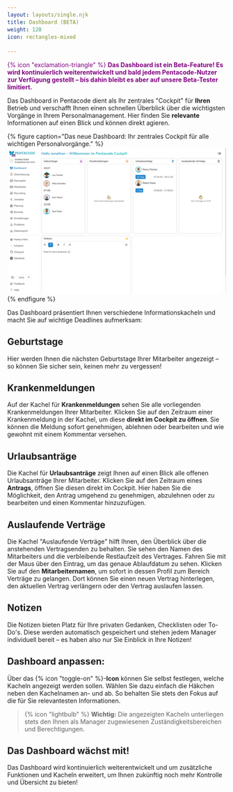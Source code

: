 ```yaml
---
layout: layouts/single.njk
title: Dashboard (BETA)
weight: 120
icon: rectangles-mixed

---
```


<span style="color: purple;"> {% icon "exclamation-triangle" %} **Das Dashboard ist ein Beta-Feature! Es wird kontinuierlich weiterentwickelt und bald jedem Pentacode-Nutzer zur Verfügung gestellt – bis dahin bleibt es aber auf unsere Beta-Tester limitiert.**</span>

Das Dashboard in Pentacode dient als Ihr zentrales "Cockpit" für **Ihren** Betrieb und verschafft Ihnen einen schnellen Überblick über die wichtigsten Vorgänge in Ihrem Personalmanagement. Hier finden Sie **relevante** Informationen auf einen Blick und können direkt agieren.

{% figure caption="Das neue Dashboard: Ihr zentrales Cockpit für alle wichtigen Personalvorgänge." %}
<img src="dashboard.webp" />
{% endfigure %}

Das Dashboard präsentiert Ihnen verschiedene Informationskacheln und macht Sie auf wichtige Deadlines aufmerksam:

## Geburtstage

Hier werden Ihnen die nächsten Geburtstage Ihrer Mitarbeiter angezeigt – so können Sie sicher sein, keinen mehr zu vergessen!

## Krankenmeldungen

Auf der Kachel für **Krankenmeldungen** sehen Sie alle vorliegenden Krankenmeldungen Ihrer Mitarbeiter.
Klicken Sie auf den Zeitraum einer Krankenmeldung in der Kachel, um diese **direkt im Cockpit zu öffnen**. Sie können die Meldung sofort genehmigen, ablehnen oder bearbeiten und wie gewohnt mit einem Kommentar versehen.

## Urlaubsanträge

Die Kachel für **Urlaubsanträge** zeigt Ihnen auf einen Blick alle offenen Urlaubsanträge Ihrer Mitarbeiter.
Klicken Sie auf den Zeitraum eines **Antrags**, öffnen Sie diesen direkt im Cockpit. Hier haben Sie die Möglichkeit, den Antrag umgehend zu genehmigen, abzulehnen oder zu bearbeiten und einen Kommentar hinzuzufügen.

## Auslaufende Verträge

Die Kachel "Auslaufende Verträge" hilft Ihnen, den Überblick über die anstehenden Vertragsenden zu behalten.
Sie sehen den Namen des Mitarbeiters und die verbleibende Restlaufzeit des Vertrages. Fahren Sie mit der Maus über den Eintrag, um das genaue Ablaufdatum zu sehen.
Klicken Sie auf den **Mitarbeiternamen**, um sofort in dessen Profil zum Bereich Verträge zu gelangen. Dort können Sie einen neuen Vertrag hinterlegen, den aktuellen Vertrag verlängern oder den Vertrag auslaufen lassen.

## Notizen

Die Notizen bieten Platz für Ihre privaten Gedanken, Checklisten oder To-Do's. Diese werden automatisch gespeichert und stehen jedem Manager individuell bereit – es haben also nur Sie Einblick in Ihre Notizen!

## Dashboard anpassen:

Über das {% icon "toggle-on" %}-**Icon** können Sie selbst festlegen, welche Kacheln angezeigt werden sollen. Wählen Sie dazu einfach die Häkchen neben den Kachelnamen an- und ab. So behalten Sie stets den Fokus auf die für Sie relevantesten Informationen.

> {% icon "lightbulb" %} **Wichtig:** Die angezeigten Kacheln unterliegen stets den Ihnen als Manager zugewiesenen Zuständigkeitsbereichen und Berechtigungen.

## Das Dashboard wächst mit!

Das Dashboard wird kontinuierlich weiterentwickelt und um zusätzliche Funktionen und Kacheln erweitert, um Ihnen zukünftig noch mehr Kontrolle und Übersicht zu bieten!